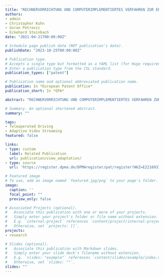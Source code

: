 ```yaml
---
title: "RECHNERVORRICHTUNG UND COMPUTERIMPLEMENTIERTES VERFAHREN ZUR ERZEUGUNG VON MEHRANSICHTVIDEOSTRÖMEN"
authors:
- admin
- Christopher Kuhn
- Goran Petrovic
- Eckehard Steinbach
date: "2021-04-21T00:00:00Z"

# Schedule page publish date (NOT publication's date).
publishDate: "2023-10-25T00:00:00Z"

# Publication type.
# Accepts a single type but formatted as a YAML list (for Hugo requirements).
# Enter a publication type from the CSL standard.
publication_types: ["patent"]

# Publication name and optional abbreviated publication name.
publication: In *European Patent Office*
publication_short: In *EPA*

abstract: "RECHNERVORRICHTUNG UND COMPUTERIMPLEMENTIERTES VERFAHREN ZUR ERZEUGUNG VON MEHRANSICHTVIDEOSTRÖMEN"

# Summary. An optional shortened abstract.
summary: ""

tags:
- Teleoperated Driving
- Adaptive Video Streaming
featured: false

links:
- type: custom
  label: Related Publication
  url: publication/view_adaptation/
- type: source
  url: 'https://register.dpma.de/DPMAregister/pat/register?AKZ=E221693344'

# Featured image
# To use, add an image named `featured.jpg/png` to your page's folder.
image:
  caption: ''
  focal_point: ""
  preview_only: false

# Associated Projects (optional).
#   Associate this publication with one or more of your projects.
#   Simply enter your project's folder or file name without extension.
#   E.g. `internal-project` references `content/project/internal-project/index.md`.
#   Otherwise, set `projects: []`.
projects:
- research

# Slides (optional).
#   Associate this publication with Markdown slides.
#   Simply enter your slide deck's filename without extension.
#   E.g. `slides: "example"` references `content/slides/example/index.md`.
#   Otherwise, set `slides: ""`.
slides: ""
---
```

